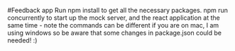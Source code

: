 #Feedback app
Run npm install to get all the necessary packages.
npm run concurrently to start up the mock server, and the react application at the same time - note the commands can be different if you are on mac, I am using windows so be aware that some changes in package.json could be needed! :)
